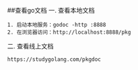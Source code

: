 ##查看go文档
一. 查看本地文档
    
    1. 启动本地服务：godoc -http :8888
    2. 在浏览器访问：http://localhost:8888/pkg
二. 查看线上文档

    https://studygolang.com/pkgdoc